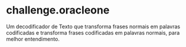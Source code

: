 # challenge.oracleone
Um decodificador de Texto que transforma frases normais em palavras codificadas 
e transforma frases codificadas em palavras normais, para melhor entendimento.

